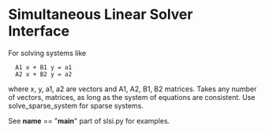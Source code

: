 # Simultaneous Linear Solver Interface

For solving systems like

```
  A1 x + B1 y = a1 
  A2 x + B2 y = a2
```

where x, y, a1, a2 are vectors and A1, A2, B1, B2 matrices.
Takes any number of vectors, matrices, as long as the system of equations are consistent.
Use solve_sparse_system for sparse systems.

See __name__ == "__main__" part of slsi.py for examples.

